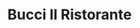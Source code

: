---
title: "Bucci Il Ristorante"
address: "7 Lower Camden Street, Dublin City Centre, Co. Dublin, Dublin 2"
tel: "+353 (0)14 75 1000"
county: "Dublin"
category: "Italian Restaurants"
type: "Content"
lat: "53.3360481262207"
lng: "-6.265167236328125"
---